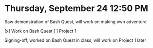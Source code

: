 # Thursday, September 24 12:50 PM

Saw demonstration of Bash Quest, will work on making own adventure

[x] Work on Bash Quest
[ ] Project 1

Signing-off, worked on Bash Quest in class, will work on Project 1 later
